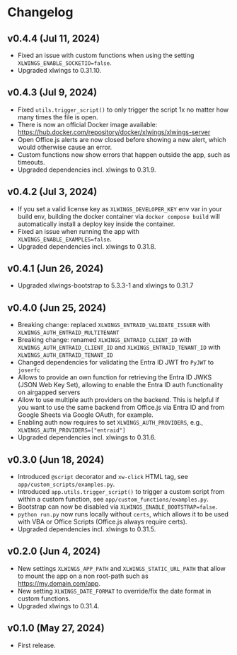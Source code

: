 # Changelog

## v0.4.4 (Jul 11, 2024)

* Fixed an issue with custom functions when using the setting ``XLWINGS_ENABLE_SOCKETIO=false``.
* Upgraded xlwings to 0.31.10.

## v0.4.3 (Jul 9, 2024)

* Fixed `utils.trigger_script()` to only trigger the script 1x no matter how many times the file is open.
* There is now an official Docker image available: https://hub.docker.com/repository/docker/xlwings/xlwings-server
* Open Office.js alerts are now closed before showing a new alert, which would otherwise cause an error.
* Custom functions now show errors that happen outside the app, such as timeouts.
* Upgraded dependencies incl. xlwings to 0.31.9.

## v0.4.2 (Jul 3, 2024)

* If you set a valid license key as `XLWINGS_DEVELOPER_KEY` env var in your build env, building the docker container via `docker compose build` will automatically install a deploy key inside the container.
* Fixed an issue when running the app with `XLWINGS_ENABLE_EXAMPLES=false`.
* Upgraded dependencies incl. xlwings to 0.31.8.

## v0.4.1 (Jun 26, 2024)

* Upgraded xlwings-bootstrap to 5.3.3-1 and xlwings to 0.31.7

## v0.4.0 (Jun 25, 2024)

* Breaking change: replaced `XLWINGS_ENTRAID_VALIDATE_ISSUER` with `XLWINGS_AUTH_ENTRAID_MULTITENANT`
* Breaking change: renamed `XLWINGS_ENTRAID_CLIENT_ID` with `XLWINGS_AUTH_ENTRAID_CLIENT_ID` and `XLWINGS_ENTRAID_TENANT_ID` with `XLWINGS_AUTH_ENTRAID_TENANT_ID`
* Changed dependencies for validating the Entra ID JWT fro `PyJWT` to `joserfc`
* Allows to provide an own function for retrieving the Entra ID JWKS (JSON Web Key Set), allowing to enable the Entra ID auth functionality on airgapped servers
* Allow to use multiple auth providers on the backend. This is helpful if you want to use the same backend from Office.js via Entra ID and from Google Sheets via Google OAuth, for example.
* Enabling auth now requires to set `XLWINGS_AUTH_PROVIDERS`, e.g., `XLWINGS_AUTH_PROVIDERS=["entraid"]`
* Upgraded dependencies incl. xlwings to 0.31.6.

## v0.3.0 (Jun 18, 2024)

* Introduced `@script` decorator and `xw-click` HTML tag, see `app/custom_scripts/examples.py`.
* Introduced `app.utils.trigger_script()` to trigger a custom script from within a custom function, see `app/custom_functions/examples.py`.
* Bootstrap can now be disabled via `XLWINGS_ENABLE_BOOTSTRAP=false`.
* `python run.py` now runs locally without `certs`, which allows it to be used with VBA or Office Scripts (Office.js always require certs).
* Upgraded dependencies incl. xlwings to 0.31.5.

## v0.2.0 (Jun 4, 2024)

* New settings `XLWINGS_APP_PATH` and `XLWINGS_STATIC_URL_PATH` that allow to mount the app on a non root-path such as https://my.domain.com/app.
* New setting `XLWINGS_DATE_FORMAT` to override/fix the date format in custom functions.
* Upgraded xlwings to 0.31.4.

## v0.1.0 (May 27, 2024)

* First release.

